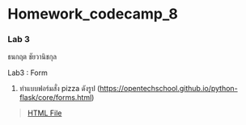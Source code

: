 # Homework_codecamp_8
### Lab 3
ธนกฤต ชัยวานิชกุล

Lab3 : Form 
1. ทำแบบฟอร์มสั่ง pizza ดังรูป  (https://opentechschool.github.io/python-flask/core/forms.html)
> [HTML File](/HTML/Lab%203/Lab3_Pizza.html)
